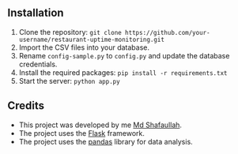## Installation

1. Clone the repository: `git clone https://github.com/your-username/restaurant-uptime-monitoring.git`
2. Import the CSV files into your database.
3. Rename `config-sample.py` to `config.py` and update the database credentials.
4. Install the required packages: `pip install -r requirements.txt`
5. Start the server: `python app.py`

## Credits

- This project was developed by me [Md Shafaullah](https://github.com/shafa45).
- The project uses the [Flask](https://flask.palletsprojects.com/) framework.
- The project uses the [pandas](https://pandas.pydata.org/) library for data analysis.